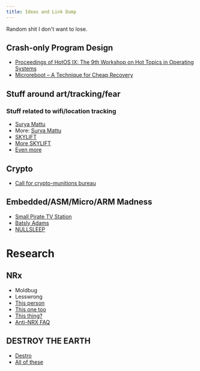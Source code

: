 ```yaml
---
title: Ideas and Link Dump
---
```


Random shit I don't want to lose.

## Crash-only Program Design

* [Proceedings of HotOS IX: The 9th Workshop on Hot Topics in Operating Systems](https://www.usenix.org/legacy/events/hotos03/tech/full_papers/candea/candea.pdf)
* [Microreboot – A Technique for Cheap Recovery](https://www.usenix.org/legacy/event/osdi04/tech/full_papers/candea/candea.pdf)

## Stuff around art/tracking/fear

### Stuff related to wifi/location tracking

* [Surya Mattu](http://www.suryamattu.com/)
* More: [Surya Mattu](http://samatt.github.io/)
* [SKYLIFT](http://samatt.github.io/sky-lift/)
* [More SKYLIFT](https://ahprojects.com/projects/skylift/)
* [Even more](https://ahprojects.com/notebook/2016/skylift-geolocation/)


## Crypto

* [Call for crypto-munitions bureau](https://cryptoanarchy.freed0m4all.net/wiki/Request_for_the_deployment_of_a_crypto_munitions_bureau)

## Embedded/ASM/Micro/ARM Madness

* [Small Pirate TV Station](https://www.youtube.com/watch?v=lS3ATd1MY04)
* [Batsly Adams](http://www.batslyadams.com/)
* [NULLSLEEP](http://www.nullsleep.com/)

# Research

## NRx

* Moldbug
* Lesswrong
* [This person](https://twitter.com/alicemazzy)
* [This one too](https://twitter.com/KANTBOT10K)
* [This thing?](http://www.caspermag.com/2017/03/19/tren-warriors-by-kantbot10k/)
* [Anti-NRX FAQ](https://slatestarcodex.com/2013/10/20/the-anti-reactionary-faq/)

## DESTROY THE EARTH

* [Destro](https://qntm.org/destro)
* [All of these](https://qntm.org/fiction)
